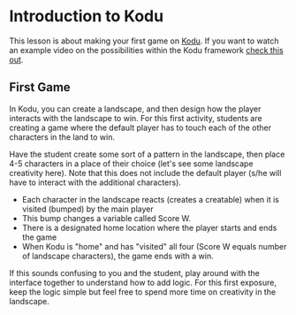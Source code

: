 <h1>Introduction to Kodu</h1>

<p>This lesson is about making your first game on <a href="https://www.kodugamelab.com/about/">Kodu</a>. If you want to watch an example video on the possibilities within the Kodu framework <a href="https://www.youtube.com/watch?v=eZ5EVicSOU0">check this out</a>.</p>

<h2>First Game</h2>

<p>In Kodu, you can create a landscape, and then design how the player interacts with the landscape to win. For this first activity, students are creating a game where the default player has to touch each of the other characters in the land to win.</p>

<p>Have the student create some sort of a pattern in the landscape, then place 4-5 characters in a place of their choice (let's see some landscape creativity here). Note that this does not include the default player (s/he will have to interact with the additional characters).</p>

<ul>
<li>Each character in the landscape reacts (creates a creatable) when it is visited (bumped) by the main player</li>
<li>This bump changes a variable called Score W.</li>
<li>There is a designated home location where the player starts and ends the game</li>
<li>When Kodu is "home" and has "visited" all four (Score W equals number of landscape characters), the game ends with a win.</li>
</ul>

<p>If this sounds confusing to you and the student, play around with the interface together to understand how to add logic. For this first exposure, keep the logic simple but feel free to spend more time on creativity in the landscape.</p>
